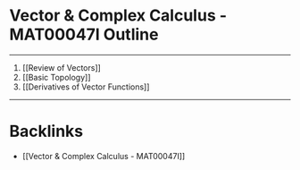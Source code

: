 # Vector & Complex Calculus - MAT00047I Outline
---
1. [[Review of Vectors]]
2. [[Basic Topology]]
3. [[Derivatives of Vector Functions]]

---
# Backlinks

- [[Vector & Complex Calculus - MAT00047I]]